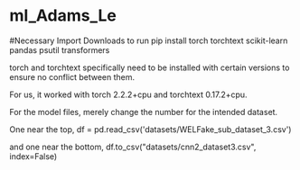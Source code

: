 # ml_Adams_Le

#Necessary Import Downloads to run 
pip install torch torchtext scikit-learn pandas psutil transformers

torch and torchtext specifically need to be installed with certain versions to ensure no conflict between them. 

For us, it worked with torch 2.2.2+cpu and torchtext 0.17.2+cpu. 

For the model files, merely change the number for the intended dataset. 

One near the top, 
df = pd.read_csv('datasets/WELFake_sub_dataset_3.csv')

and one near the bottom,
df.to_csv("datasets/cnn2_dataset3.csv", index=False)
